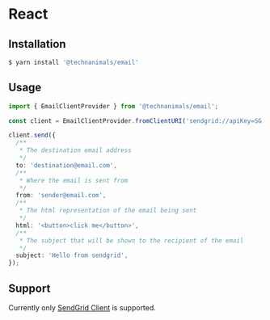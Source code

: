 # React

## Installation

```bash
$ yarn install '@technanimals/email'
```

## Usage

```ts
import { EmailClientProvider } from '@technanimals/email';

const client = EmailClientProvider.fromClientURI('sendgrid://apiKey=SG.API_KEY_VALUE');

client.send({
  /**
   * The destination email address
   */
  to: 'destination@email.com',
  /**
   * Where the email is sent from
   */
  from: 'sender@email.com',
  /**
   * The html representation of the email being sent
   */
  html: '<button>click me</button>',
  /**
   * The subject that will be shown to the recipient of the email
   */
  subject: 'Hello from sendgrid',
});
```

## Support

Currently only [SendGrid Client](https://docs.sendgrid.com/for-developers) is supported.
